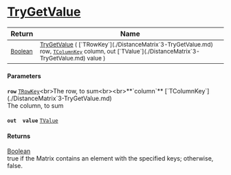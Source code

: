# [TryGetValue](./DistanceMatrix`3-TryGetValue.md)



| Return | Name | 
| --- | --- | 
| <sub>[Boolean](https://docs.microsoft.com/en-us/dotnet/api/System.Boolean)</sub> | <sub>[TryGetValue](./DistanceMatrix`3-TryGetValue.md) ( [`TRowKey`](./DistanceMatrix`3-TryGetValue.md) row, [`TColumnKey`](./DistanceMatrix`3-TryGetValue.md) column, out [`TValue`](./DistanceMatrix`3-TryGetValue.md) value )</sub> | 


#### Parameters
**`row`**  [`TRowKey`](./DistanceMatrix`3-TryGetValue.md)<br>The row, to sum<br><br>**`column`**  [`TColumnKey`](./DistanceMatrix`3-TryGetValue.md)<br>The column, to sum<br><br>**`out  value`**  [`TValue`](./DistanceMatrix`3-TryGetValue.md)<br>
#### Returns
[Boolean](https://docs.microsoft.com/en-us/dotnet/api/System.Boolean)<br>
true if the Matrix contains an element with the specified keys; otherwise, false.